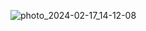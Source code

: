 ![photo_2024-02-17_14-12-08](https://github.com/AnastasiiaFedchenko/ComputerGraphics/assets/61208152/b5e2e0fa-998d-4248-a849-79052c33bd04)
